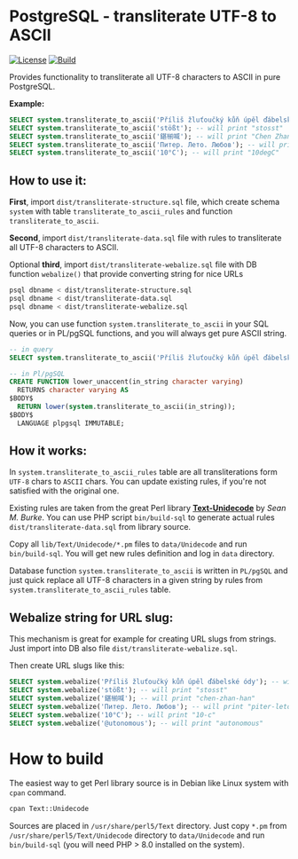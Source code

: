 # PostgreSQL - transliterate UTF-8 to ASCII

[![License](https://img.shields.io/badge/license-BSD-blue.svg)](https://github.com/forrest79/pgsql-transliterateutf8toascii/blob/master/LICENSE.md)
[![Build](https://github.com/forrest79/PgSQL-TransliterateUTF8ToAscii/actions/workflows/build.yml/badge.svg?branch=master)](https://github.com/forrest79/PgSQL-TransliterateUTF8ToAscii/actions/workflows/build.yml)

Provides functionality to transliterate all UTF-8 characters to ASCII in pure PostgreSQL.

**Example:**

```sql
SELECT system.transliterate_to_ascii('Příliš žluťoučký kůň úpěl ďábelské ódy'); -- will print "Prilis zlutoucky kun upel dabelske ody"
SELECT system.transliterate_to_ascii('stößt'); -- will print "stosst"
SELECT system.transliterate_to_ascii('鍖椾喊'); -- will print "Chen Zhan Han"
SELECT system.transliterate_to_ascii('Питер. Лето. Любов'); -- will print "Piter. Leto. Liubov"
SELECT system.transliterate_to_ascii('10°C'); -- will print "10degC"
```

## How to use it:

**First**, import `dist/transliterate-structure.sql` file, which create schema `system` with table `transliterate_to_ascii_rules` and function `transliterate_to_ascii`.

**Second**, import `dist/transliterate-data.sql` file with rules to transliterate all UTF-8 characters to ASCII.

Optional **third**, import `dist/transliterate-webalize.sql` file with DB function `webalize()` that provide converting string for nice URLs

```bash
psql dbname < dist/transliterate-structure.sql
psql dbname < dist/transliterate-data.sql
psql dbname < dist/transliterate-webalize.sql
```
Now, you can use function `system.transliterate_to_ascii` in your SQL queries or in PL/pgSQL functions, and you will always get pure ASCII string.

```sql
-- in query
SELECT system.transliterate_to_ascii('Příliš žluťoučký kůň úpěl ďábelské ódy');

-- in Pl/pgSQL
CREATE FUNCTION lower_unaccent(in_string character varying)
  RETURNS character varying AS
$BODY$
  RETURN lower(system.transliterate_to_ascii(in_string));
$BODY$
  LANGUAGE plpgsql IMMUTABLE;
```


## How it works:

In `system.transliterate_to_ascii_rules` table are all transliterations form `UTF-8` chars to `ASCII` chars. You can update existing rules, if you're not satisfied with the original one.

Existing rules are taken from the great Perl library **[Text-Unidecode](https://metacpan.org/release/Text-Unidecode)** by *Sean M. Burke*. You can use PHP script `bin/build-sql` to generate actual rules `dist/transliterate-data.sql` from library source.

Copy all `lib/Text/Unidecode/*.pm` files to `data/Unidecode` and run `bin/build-sql`. You will get new rules definition and log in `data` directory.

Database function `system.transliterate_to_ascii` is written in `PL/pgSQL` and just quick replace all UTF-8 characters in a given string by rules from `system.transliterate_to_ascii_rules` table.


## Webalize string for URL slug:

This mechanism is great for example for creating URL slugs from strings. Just import into DB also file `dist/transliterate-webalize.sql`.

Then create URL slugs like this:

```sql
SELECT system.webalize('Příliš žluťoučký kůň úpěl ďábelské ódy'); -- will print "prilis-zlutoucky-kun-upel-dabelske-ody"
SELECT system.webalize('stößt'); -- will print "stosst"
SELECT system.webalize('鍖椾喊'); -- will print "chen-zhan-han"
SELECT system.webalize('Питер. Лето. Любов'); -- will print "piter-leto-liubov"
SELECT system.webalize('10°C'); -- will print "10-c"
SELECT system.webalize('@utonomous'); -- will print "autonomous"
```


# How to build

The easiest way to get Perl library source is in Debian like Linux system with `cpan` command.

```bash
cpan Text::Unidecode
```

Sources are placed in `/usr/share/perl5/Text` directory. Just copy `*.pm` from `/usr/share/perl5/Text/Unidecode` directory to `data/Unidecode` and run `bin/build-sql` (you will need PHP > 8.0 installed on the system). 
